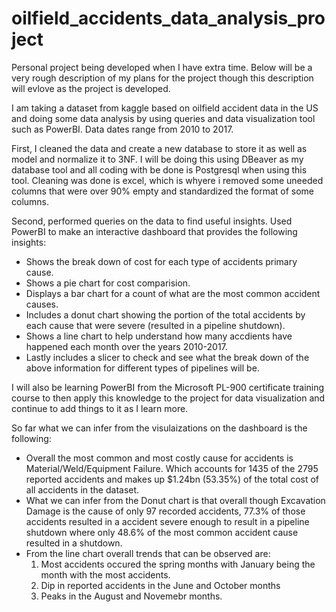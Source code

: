 # oilfield_accidents_data_analysis_project
Personal project being developed when I have extra time. Below will be a very rough description of my plans for the project though this description will evlove as the project is developed.

I am taking a dataset from kaggle based on oilfield accident data in the US and doing some data analysis by using queries and data visualization tool such as PowerBI. Data dates range from 2010 to 2017.

First, I cleaned the data and create a new database to store it as well as model and normalize it to 3NF. I will be doing this using DBeaver as my database tool and all coding with be done is Postgresql when using this tool.
  Cleaning was done is excel, which is whyere i removed some uneeded columns that were over 90% empty and standardized the format of some columns.

Second, performed queries on the data to find useful insights. Used PowerBI to make an interactive dashboard that provides the following insights:
  - Shows the break down of cost for each type of accidents primary cause.
  - Shows a pie chart for cost comparision.
  - Displays a bar chart for a count of what are the most common accident causes.
  - Includes a donut chart showing the portion of the total accidents by each cause that were severe (resulted in a pipeline shutdown).
  - Shows a line chart to help understand how many accdients have happened each month over the years 2010-2017.
  - Lastly includes a slicer to check and see what the break down of the above information for different types of pipelines will be.

I will also be learning PowerBI from the Microsoft PL-900 certificate training course to then apply this knowledge to the project for data visualization and continue to add things to it as I learn more.

So far what we can infer from the visulaizations on the dashboard is the following:
  - Overall the most common and most costly cause for accidents is Material/Weld/Equipment Failure. Which accounts for 1435 of the 2795 reported accidents and makes up $1.24bn (53.35%) of the total cost of all accidents in the dataset.
  - What we can infer from the Donut chart is that overall though Excavation Damage is the cause of only 97 recorded accidents, 77.3% of those accidents resulted in a accident severe enough to result in a pipeline shutdown where only 48.6% of the most common accident cause       resulted in a shutdown.
  - From the line chart overall trends that can be observed are:
      1. Most accidents occured the spring months with January being the month with the most accidents.
      2. Dip in reported accidents in the June and October months
      3. Peaks in the August and Novemebr months.
